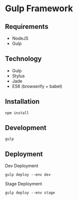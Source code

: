 # Gulp Framework

## Requirements
- NodeJS
- Gulp

## Technology
- Gulp
- Stylus
- Jade
- ES6 (browserify + babel)

## Installation

```
npm install
```

## Development

```
gulp
```

## Deployment
Dev Deployment

```
gulp deploy --env dev
```

Stage Deployment

```
gulp deploy --env stage
```
